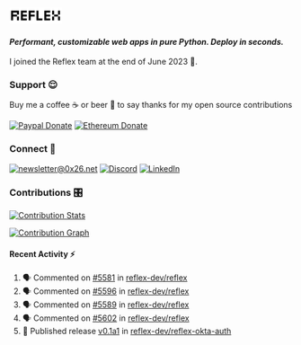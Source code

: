 ### [![Reflex](assets/reflex-white-bg.png)](https://github.com/reflex-dev/reflex)

#### _Performant, customizable web apps in pure Python. Deploy in seconds._

I joined the Reflex team at the end of June 2023 💪.

### Support 😌

Buy me a coffee ☕️ or beer 🍺 to say thanks for my open source contributions

[![Paypal Donate](https://img.shields.io/badge/PayPal-00457C?style=for-the-badge&logo=paypal&logoColor=white)](https://www.paypal.com/donate/?business=K7SKQ67XCPB78&no_recurring=0&item_name=Buy+me+a+coffee+%E2%98%95%EF%B8%8F+or+beer+%F0%9F%8D%BA+to+say+thanks+for+my+open+source+contributions&currency_code=USD)
[![Ethereum Donate](https://img.shields.io/badge/Ethereum-blue?logo=ethereum&labelColor=navy&style=flat-square)](https://etherscan.io/address/0x9c71dd020f575105F49AAF8CA9DC7Fd521C91edd)

### Connect 💬

[![newsletter@0x26.net](https://img.shields.io/badge/newsletter%400x26.net-blue?logo=maildotru&style=flat-square&labelColor=darkblue
)](mailto:newsletter@0x26.net?subject=Connect%20with%20@masenf&body=Hello%20👋,%20I'd%20like%20to%20join%20your%20mailing%20list.)
[![Discord](https://img.shields.io/badge/Discord-5865F2?style=for-the-badge&logo=discord&logoColor=white)](https://discordapp.com/users/1097061352452935730)
[![LinkedIn](https://img.shields.io/badge/LinkedIn-0077B5?style=for-the-badge&logo=linkedin&logoColor=white)](https://www.linkedin.com/in/masen-furer-445b05132)

### Contributions 🎛️

[![Contribution Stats](https://github-contribution-stats.vercel.app/api/?username=masenf)](https://github.com/LordDashMe/github-contribution-stats/)

[![Contribution Graph](https://github-readme-activity-graph.vercel.app/graph?username=masenf&theme=github)](https://github.com/Ashutosh00710/github-readme-activity-graph)

#### Recent Activity :zap:
<!--START_SECTION:activity-->
1. 🗣 Commented on [#5581](https://github.com/reflex-dev/reflex/issues/5581#issuecomment-3103771222) in [reflex-dev/reflex](https://github.com/reflex-dev/reflex)
2. 🗣 Commented on [#5596](https://github.com/reflex-dev/reflex/pull/5596#issuecomment-3099683042) in [reflex-dev/reflex](https://github.com/reflex-dev/reflex)
3. 🗣 Commented on [#5589](https://github.com/reflex-dev/reflex/issues/5589#issuecomment-3097813123) in [reflex-dev/reflex](https://github.com/reflex-dev/reflex)
4. 🗣 Commented on [#5602](https://github.com/reflex-dev/reflex/issues/5602#issuecomment-3097708685) in [reflex-dev/reflex](https://github.com/reflex-dev/reflex)
5. 🚀 Published release [v0.1a1](https://github.com/reflex-dev/reflex-okta-auth/releases/tag/v0.1a1) in [reflex-dev/reflex-okta-auth](https://github.com/reflex-dev/reflex-okta-auth)
<!--END_SECTION:activity-->


<!--
- 🌱 I’m currently learning ...
- 👯 I’m looking to collaborate on ...
- 🤔 I’m looking for help with ...
- 💬 Ask me about ...
- 📫 How to reach me: ...
- 😄 Pronouns: ...
- ⚡ Fun fact: ...
-->
